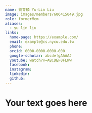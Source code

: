 ```yaml
---
name: 劉育麟 Yu-Lin Liu 
image: images/members/606415049.jpg 
role: formerMem
aliases:
  - yu lin liu
links:
  home-page: https://example.com/
  email: example@cs.nycu.edu.tw
  phone: 
  orcid: 0000-0000-0000-000
  google-scholar: abcdefgAAAAJ
  youtube: watch?v=ABCDEF0FLWw
  facebook:
  instagram:
  linkedin:
  github:
---
```

# Your text goes here
